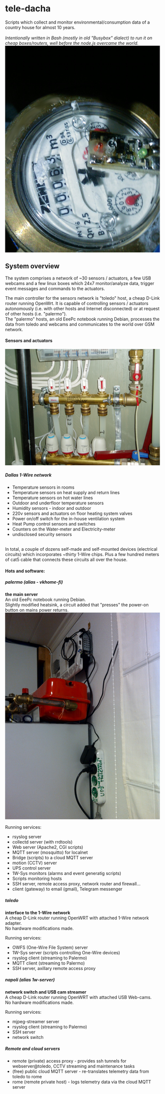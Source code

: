 # tele-dacha
Scripts which collect and monitor environmental/consumption data of a country house for almost 10 years.<br />
<br />
_Intentionally written in Bash (mostly in old "Busybox" dialect) to run it on cheap boxes/routers, well before the node.js overcame the world._<br />
![alt text](https://github.com/vkonst/tele-dacha/blob/master/assets/imgs/water_meter.jpg)
<br />

## System overview
The system comprises a network of ~30 sensors / actuators, a few USB webcams and a few linux boxes which 24x7 monitor/analyze data, trigger event messages and commands to the actuators. 

The main controller for the sensors network is "toledo" host, a cheap D-Link router running OpenWrt. It is capable of controlling sensors / actuators autonomously (i.e. with other hosts and Internet disconnected) or at request of other hosts (i.e. "palermo"). <br />
The "palermo" hosts, an old EeePc notebook running Debian, processes the data from toledo and webcams and communicates to the world over GSM network.  

#### Sensors and actuators
![alt text](https://github.com/vkonst/tele-dacha/blob/master/assets/imgs/heat_distribution_valves.JPG)
<br />

##### Dallas 1-Wire network
- Temperature sensors in rooms
- Temperature sensors on heat supply and return lines
- Temperature sensors on hot water lines
- Outdoor and underfloor temperature sensors
- Humidity sensors - indoor and outdoor
- 220v sensors and actuators on floor heating system valves
- Power on/off switch for the in-house ventilation system
- Heat Pump control sensors and switches
- Counters on the Water-meter and Electricity-meter
- undisclosed security sensors
<br />
In total, a couple of dozens self-made and self-mounted devices (electrical circuits) which incorporates ~thirty 1-Wire chips. Plus a few hundred meters of cat5 cable that connects these circuits all over the house.

#### Hots and software:
##### palermo _(alias - vkhome-fi)_
**the main server**<br />
An old EeePc notebook running Debian.<br />
Slightly modified heatsink, a circuit added that "presses" the power-on button on mains power returns.<br />
![alt text](https://github.com/vkonst/tele-dacha/blob/master/assets/imgs/palermo_host.jpg)
<br />

Running services:<br />
- rsyslog server
- collectd server (with rrdtools)
- Web server (Apache2, CGI scripts)
- MQTT server (mosquitto) for localnet
- Bridge (scripts) to a cloud MQTT server
- motion (CCTV) server
- UPS control server 
- 1W-Sys monitors (alarms and event generatig scripts)
- Scripts monitoring hosts 
- SSH server, remote access proxy, network router and firewall...
- client (gateway) to email (gmail), Telegram messenger

##### toledo
**interface to the 1-Wire network**<br>
A cheap D-Link router running OpenWRT with attached 1-Wire network adapter.<br />
No hardware modifications made.

Running services:<br />
- OWFS (One-Wire File System) server
- 1W-Sys server (scripts controlling One-Wire devices)
- rsyslog client (streaming to Palermo)
- MQTT client (streaming to Palermo)
- SSH server, axillary remote access proxy

##### napoli _(alias 1w-server)_
**network switch and USB cam streamer**<br />
A cheap D-Link router running OpenWRT with attached USB Web-cams.<br />
No hardware modifications made.<br />

Running services:<br />
- mjpeg-streamer server
- rsyslog client (streaming to Palermo)
- SSH server
- network switch

##### Remote and cloud servers
- remote (private) access proxy - provides ssh tunnels for webserver@toledo, CCTV streaming and maintenance tasks
- (free) public cloud MQTT server - re-translates telemetry data from toledo to rome 
- rome (remote private host) - logs telemetry data via the cloud MQTT server
